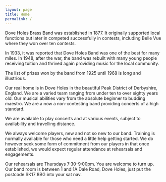 ```yaml
---
layout: page
title: Home
permalink: /
---
```


Dove Holes Brass Band was established in 1877. It originally supported local
functions but later in competed successfully in contests, including Belle Vue
where they won over ten contests.

In 1933, it was reported that Dove Holes Band was one of the best for many
miles. In 1948, after the war, the band was rebuilt with many young people
receiving tuition and thrived again providing music for the local community.

The list of prizes won by the band from 1925 until 1968 is long and
illustrious.

Our real home is in Dove Holes in the beautiful Peak District of Derbyshire,
England. We are a varied team ranging from under ten to over eighty years old.
Our musical abilities vary from the absolute beginner to budding maestro. We
are a now a non-contesting band providing concerts of a high standard.

We are available to play concerts and at various events, subject to
availability and travelling distance.

We always welcome players, new and not so new to our band. Training is normally
available for those who need a little help getting started. We do however seek
some form of commitment from our players in that once established, we would
expect regular attendance at rehearsals and engagements.

Our rehearsals are Thursdays 7:30-9:00pm. You are welcome to turn up. Our band
room is between 1 and 1A Dale Road, Dove Holes, just put the postcode SK17 8BG
into your sat nav.


